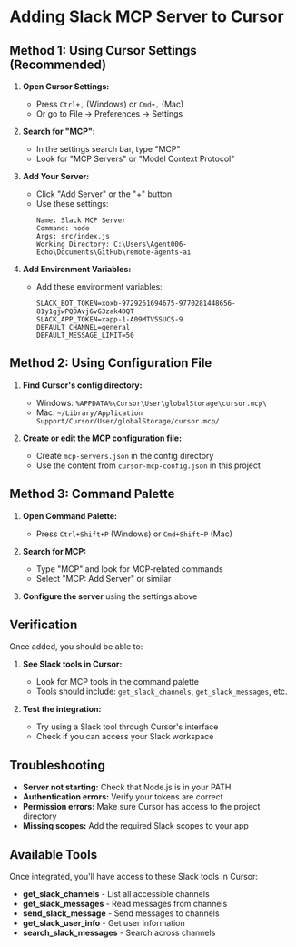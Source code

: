 # Adding Slack MCP Server to Cursor

## Method 1: Using Cursor Settings (Recommended)

1. **Open Cursor Settings:**
   - Press `Ctrl+,` (Windows) or `Cmd+,` (Mac)
   - Or go to File → Preferences → Settings

2. **Search for "MCP":**
   - In the settings search bar, type "MCP"
   - Look for "MCP Servers" or "Model Context Protocol"

3. **Add Your Server:**
   - Click "Add Server" or the "+" button
   - Use these settings:
     ```
     Name: Slack MCP Server
     Command: node
     Args: src/index.js
     Working Directory: C:\Users\Agent006-Echo\Documents\GitHub\remote-agents-ai
     ```

4. **Add Environment Variables:**
   - Add these environment variables:
     ```
     SLACK_BOT_TOKEN=xoxb-9729261694675-9770281448656-81y1gjwPQ0Avj6vG3zak4DQT
     SLACK_APP_TOKEN=xapp-1-A09MTV5SUCS-9
     DEFAULT_CHANNEL=general
     DEFAULT_MESSAGE_LIMIT=50
     ```

## Method 2: Using Configuration File

1. **Find Cursor's config directory:**
   - Windows: `%APPDATA%\Cursor\User\globalStorage\cursor.mcp\`
   - Mac: `~/Library/Application Support/Cursor/User/globalStorage/cursor.mcp/`

2. **Create or edit the MCP configuration file:**
   - Create `mcp-servers.json` in the config directory
   - Use the content from `cursor-mcp-config.json` in this project

## Method 3: Command Palette

1. **Open Command Palette:**
   - Press `Ctrl+Shift+P` (Windows) or `Cmd+Shift+P` (Mac)

2. **Search for MCP:**
   - Type "MCP" and look for MCP-related commands
   - Select "MCP: Add Server" or similar

3. **Configure the server** using the settings above

## Verification

Once added, you should be able to:

1. **See Slack tools in Cursor:**
   - Look for MCP tools in the command palette
   - Tools should include: `get_slack_channels`, `get_slack_messages`, etc.

2. **Test the integration:**
   - Try using a Slack tool through Cursor's interface
   - Check if you can access your Slack workspace

## Troubleshooting

- **Server not starting:** Check that Node.js is in your PATH
- **Authentication errors:** Verify your tokens are correct
- **Permission errors:** Make sure Cursor has access to the project directory
- **Missing scopes:** Add the required Slack scopes to your app

## Available Tools

Once integrated, you'll have access to these Slack tools in Cursor:

- **get_slack_channels** - List all accessible channels
- **get_slack_messages** - Read messages from channels
- **send_slack_message** - Send messages to channels
- **get_slack_user_info** - Get user information
- **search_slack_messages** - Search across channels












